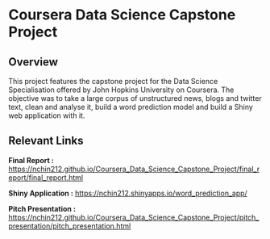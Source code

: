 # Coursera Data Science Capstone Project
  
## Overview
  
This project features the capstone project for the Data Science Specialisation offered by John Hopkins University on Coursera. The objective was to take a large corpus of unstructured news, blogs and twitter text, clean and analyse it, build a word prediction model and build a Shiny web application with it.
  
## Relevant Links

**Final Report :** https://nchin212.github.io/Coursera_Data_Science_Capstone_Project/final_report/final_report.html

**Shiny Application :** https://nchin212.shinyapps.io/word_prediction_app/

**Pitch Presentation :** https://nchin212.github.io/Coursera_Data_Science_Capstone_Project/pitch_presentation/pitch_presentation.html



